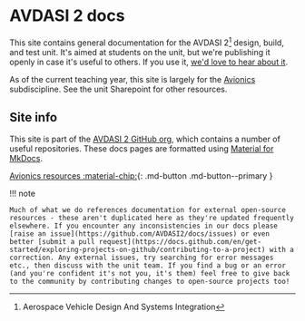 # AVDASI 2 docs

This site contains general documentation for the AVDASI 2[^1] design, build, and test unit. It's aimed at students on the unit, but we're publishing it openly in case it's useful to others. If you use it, [we'd love to hear about it](mailto:AVDASI2@bristol.ac.uk).

As of the current teaching year, this site is largely for the [Avionics](avionics/index.md) subdiscipline. See the unit Sharepoint for other resources.

## Site info

This site is part of the [AVDASI 2 GitHub org](https://github.com/AVDASI2), which contains a number of useful repositories. These docs pages are formatted using [Material for MkDocs](https://squidfunk.github.io/mkdocs-material/reference/).

[Avionics resources :material-chip:](avionics/index.md){: .md-button .md-button--primary }

!!! note

    Much of what we do references documentation for external open-source resources - these aren't duplicated here as they're updated frequently elsewhere. If you encounter any inconsistencies in our docs please [raise an issue](https://github.com/AVDASI2/docs/issues) or even better [submit a pull request](https://docs.github.com/en/get-started/exploring-projects-on-github/contributing-to-a-project) with a correction. Any external issues, try searching for error messages etc., then discuss with the unit team. If you find a bug or an error (and you're confident it's not you, it's them) feel free to give back to the community by contributing changes to open-source projects too!

[^1]: Aerospace Vehicle Design And Systems Integration
